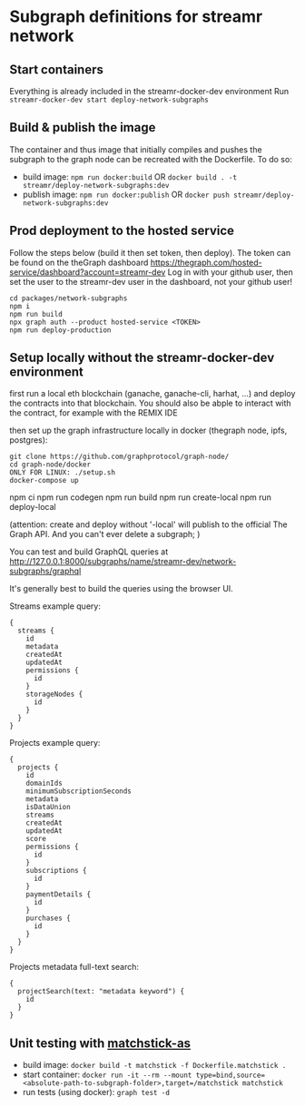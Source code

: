 # Subgraph definitions for streamr network

## Start containers
Everything is already included in the streamr-docker-dev environment
Run `streamr-docker-dev start deploy-network-subgraphs`

## Build & publish the image

The container and thus image that initially compiles and pushes the subgraph to the graph node
can be recreated with the Dockerfile. To do so:
- build image: `npm run docker:build` OR `docker build . -t streamr/deploy-network-subgraphs:dev`
- publish image: `npm run docker:publish` OR `docker push streamr/deploy-network-subgraphs:dev`

## Prod deployment to the hosted service
Follow the steps below (build it then set token, then deploy). The token can be found on the theGraph dashboard https://thegraph.com/hosted-service/dashboard?account=streamr-dev
Log in with your github user, then set the user to the streamr-dev user in the dashboard, not your github user!
```
cd packages/network-subgraphs
npm i
npm run build
npx graph auth --product hosted-service <TOKEN>
npm run deploy-production
```
## Setup locally without the streamr-docker-dev environment

first run a local eth blockchain (ganache, ganache-cli, harhat, ...) and deploy the contracts into that blockchain. You should also be abple to interact with the contract, for example with the REMIX IDE

then set up the graph infrastructure locally in docker (thegraph node, ipfs, postgres):
```
git clone https://github.com/graphprotocol/graph-node/
cd graph-node/docker
ONLY FOR LINUX: ./setup.sh
docker-compose up
```

npm ci
npm run codegen
npm run build
npm run create-local
npm run deploy-local

(attention: create and deploy without '-local' will publish to the official The Graph API. And you can't ever delete a subgraph; )

You can test and build GraphQL queries at http://127.0.0.1:8000/subgraphs/name/streamr-dev/network-subgraphs/graphql

It's generally best to build the queries using the browser UI.

Streams example query:
```
{
  streams {
    id
    metadata
    createdAt
    updatedAt
    permissions {
      id
    }
    storageNodes {
      id
    }
  }
}
```

Projects example query:
```
{
  projects {
    id
    domainIds
    minimumSubscriptionSeconds
    metadata
    isDataUnion
    streams
    createdAt
    updatedAt
    score
    permissions {
      id
    }
    subscriptions {
      id
    }
    paymentDetails {
      id
    }
    purchases {
      id
    }
  }
}
```

Projects metadata full-text search:
```
{
  projectSearch(text: "metadata keyword") {
    id
  }
}
```

## Unit testing with [matchstick-as](https://thegraph.com/docs/en/developing/unit-testing-framework/#getting-started)

- build image:
`docker build -t matchstick -f Dockerfile.matchstick .`
- start container:
`docker run -it --rm --mount type=bind,source=<absolute-path-to-subgraph-folder>,target=/matchstick matchstick`
- run tests (using docker): `graph test -d`
